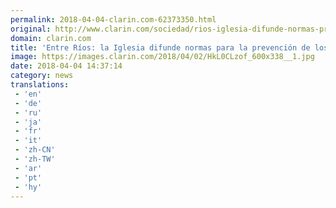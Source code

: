 ```yaml
---
permalink: 2018-04-04-clarin.com-62373350.html
original: http://www.clarin.com/sociedad/rios-iglesia-difunde-normas-prevencion-abusos_0_r1F4pIzof.html
domain: clarin.com
title: 'Entre Ríos: la Iglesia difunde normas para la prevención de los abusos'
image: https://images.clarin.com/2018/04/02/HkL0CLzof_600x338__1.jpg
date: 2018-04-04 14:37:14
category: news
translations: 
 - 'en'
 - 'de'
 - 'ru'
 - 'ja'
 - 'fr'
 - 'it'
 - 'zh-CN'
 - 'zh-TW'
 - 'ar'
 - 'pt'
 - 'hy'
---
```


